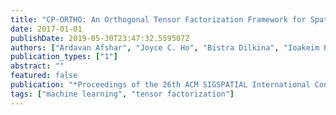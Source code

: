 ```yaml
---
title: "CP-ORTHO: An Orthogonal Tensor Factorization Framework for Spatio-Temporal Data"
date: 2017-01-01
publishDate: 2019-05-30T23:47:32.559507Z
authors: ["Ardavan Afshar", "Joyce C. Ho", "Bistra Dilkina", "Ioakeim Perros", "Elias B. Khalil", "Li Xiong", "Vaidy Sunderam"]
publication_types: ["1"]
abstract: ""
featured: false
publication: "*Proceedings of the 26th ACM SIGSPATIAL International Conference on Advances in Geographic Information Systems*"
tags: ["machine learning", "tensor factorization"]
---
```


